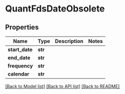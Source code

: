 # QuantFdsDateObsolete


## Properties
Name | Type | Description | Notes
------------ | ------------- | ------------- | -------------
**start_date** | **str** |  | 
**end_date** | **str** |  | 
**frequency** | **str** |  | 
**calendar** | **str** |  | 

[[Back to Model list]](../README.md#documentation-for-models) [[Back to API list]](../README.md#documentation-for-api-endpoints) [[Back to README]](../README.md)


